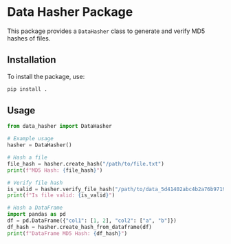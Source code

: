 
# Data Hasher Package

This package provides a `DataHasher` class to generate and verify MD5 hashes of files.

## Installation
To install the package, use:
```bash
pip install .
```

## Usage
```python
from data_hasher import DataHasher

# Example usage
hasher = DataHasher()

# Hash a file
file_hash = hasher.create_hash("/path/to/file.txt")
print(f"MD5 Hash: {file_hash}")

# Verify file hash
is_valid = hasher.verify_file_hash("/path/to/data_5d41402abc4b2a76b9719d911017c592.txt")
print(f"Is file valid: {is_valid}")

# Hash a DataFrame
import pandas as pd
df = pd.DataFrame({"col1": [1, 2], "col2": ["a", "b"]})
df_hash = hasher.create_hash_from_dataframe(df)
print(f"DataFrame MD5 Hash: {df_hash}")
```
